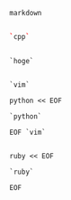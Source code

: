 
`markdown`


```cpp

`cpp`


```


```hoge

`hoge`

```


```vim

`vim`

python << EOF

`python`

EOF `vim`


ruby << EOF

`ruby`

EOF


		
```



